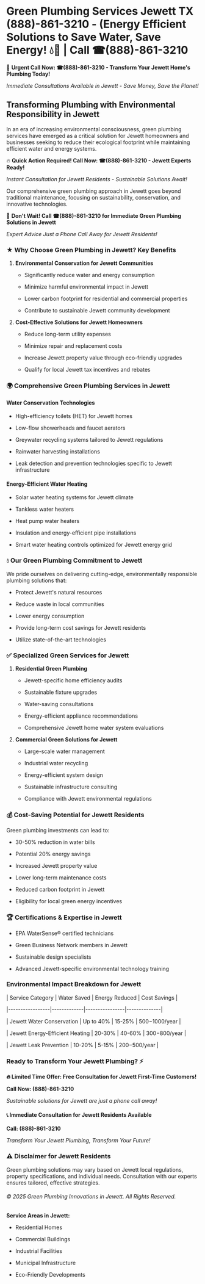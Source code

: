 # Green Plumbing Services Jewett TX (888)-861-3210 - (Energy Efficient Solutions to Save Water, Save Energy! 💧🌿 | Call ☎(888)-861-3210

🚨 **Urgent Call Now: ☎(888)-861-3210 - Transform Your Jewett Home's Plumbing Today!**
*Immediate Consultations Available in Jewett - Save Money, Save the Planet!*

## Transforming Plumbing with Environmental Responsibility in Jewett

In an era of increasing environmental consciousness, green plumbing services have emerged as a critical solution for Jewett homeowners and businesses seeking to reduce their ecological footprint while maintaining efficient water and energy systems. 

🔥 **Quick Action Required! Call Now: ☎(888)-861-3210 - Jewett Experts Ready!**
*Instant Consultation for Jewett Residents - Sustainable Solutions Await!*

Our comprehensive green plumbing approach in Jewett goes beyond traditional maintenance, focusing on sustainability, conservation, and innovative technologies.

🚨 **Don't Wait! Call ☎(888)-861-3210 for Immediate Green Plumbing Solutions in Jewett**
*Expert Advice Just a Phone Call Away for Jewett Residents!*

### ★ Why Choose Green Plumbing in Jewett? Key Benefits

1. **Environmental Conservation for Jewett Communities** 
   - Significantly reduce water and energy consumption
   - Minimize harmful environmental impact in Jewett
   - Lower carbon footprint for residential and commercial properties
   - Contribute to sustainable Jewett community development

2. **Cost-Effective Solutions for Jewett Homeowners** 
   - Reduce long-term utility expenses
   - Minimize repair and replacement costs
   - Increase Jewett property value through eco-friendly upgrades
   - Qualify for local Jewett tax incentives and rebates

### 🌍 Comprehensive Green Plumbing Services in Jewett

#### Water Conservation Technologies
- High-efficiency toilets (HET) for Jewett homes
- Low-flow showerheads and faucet aerators
- Greywater recycling systems tailored to Jewett regulations
- Rainwater harvesting installations
- Leak detection and prevention technologies specific to Jewett infrastructure

#### Energy-Efficient Water Heating
- Solar water heating systems for Jewett climate
- Tankless water heaters
- Heat pump water heaters
- Insulation and energy-efficient pipe installations
- Smart water heating controls optimized for Jewett energy grid

### 💧 Our Green Plumbing Commitment to Jewett

We pride ourselves on delivering cutting-edge, environmentally responsible plumbing solutions that:
- Protect Jewett's natural resources
- Reduce waste in local communities
- Lower energy consumption
- Provide long-term cost savings for Jewett residents
- Utilize state-of-the-art technologies

### ✅ Specialized Green Services for Jewett

1. **Residential Green Plumbing**
   - Jewett-specific home efficiency audits
   - Sustainable fixture upgrades
   - Water-saving consultations
   - Energy-efficient appliance recommendations
   - Comprehensive Jewett home water system evaluations

2. **Commercial Green Solutions for Jewett**
   - Large-scale water management
   - Industrial water recycling
   - Energy-efficient system design
   - Sustainable infrastructure consulting
   - Compliance with Jewett environmental regulations

### 💰 Cost-Saving Potential for Jewett Residents

Green plumbing investments can lead to:
- 30-50% reduction in water bills
- Potential 20% energy savings
- Increased Jewett property value
- Lower long-term maintenance costs
- Reduced carbon footprint in Jewett
- Eligibility for local green energy incentives

### 🏆 Certifications & Expertise in Jewett

- EPA WaterSense® certified technicians
- Green Business Network members in Jewett
- Sustainable design specialists
- Advanced Jewett-specific environmental technology training

### Environmental Impact Breakdown for Jewett

| Service Category | Water Saved | Energy Reduced | Cost Savings |
|-----------------|-------------|----------------|--------------|
| Jewett Water Conservation | Up to 40% | 15-25% | $500-$1000/year |
| Jewett Energy-Efficient Heating | 20-30% | 40-60% | $300-$800/year |
| Jewett Leak Prevention | 10-20% | 5-15% | $200-$500/year |

### Ready to Transform Your Jewett Plumbing? ⚡

**🔥 Limited Time Offer: Free Consultation for Jewett First-Time Customers!**

**Call Now: (888)-861-3210**
*Sustainable solutions for Jewett are just a phone call away!*

#### 📞 Immediate Consultation for Jewett Residents Available

**Call: (888)-861-3210**
*Transform Your Jewett Plumbing, Transform Your Future!*

### ⚠️ Disclaimer for Jewett Residents

Green plumbing solutions may vary based on Jewett local regulations, property specifications, and individual needs. Consultation with our experts ensures tailored, effective strategies.

###### © 2025 Green Plumbing Innovations in Jewett. All Rights Reserved.

**Service Areas in Jewett:** 
- Residential Homes
- Commercial Buildings
- Industrial Facilities
- Municipal Infrastructure
- Eco-Friendly Developments